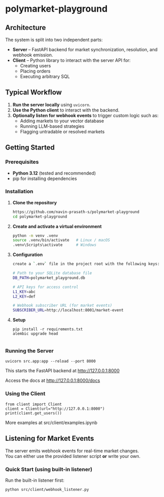 # polymarket-playground



## Architecture

The system is split into two independent parts:

- **Server** – FastAPI backend for market synchronization, resolution, and webhook emission.
- **Client** – Python library to interact with the server API for:
  - Creating users
  - Placing orders
  - Executing arbitrary SQL

## Typical Workflow

1. **Run the server locally** using `uvicorn`.
2. **Use the Python client** to interact with the backend.
3. **Optionally listen for webhook events** to trigger custom logic such as:
   - Adding markets to your vector database
   - Running LLM-based strategies
   - Flagging untradable or resolved markets


## Getting Started

### Prerequisites

- **Python 3.12** (tested and recommended)
- pip for installing dependencies

### Installation

1. **Clone the repository**
   ```bash
   https://github.com/navin-prasath-s/polymarket-playground
   cd polymarket-playground

2. **Create and activate a virtual environment**
    ```bash
    python -m venv .venv
    source .venv/bin/activate   # Linux / macOS
    .venv\Scripts\activate      # Windows

3. **Configuration**
    ```bash
    create a `.env` file in the project root with the following keys:
   
    # Path to your SQLite database file
    DB_PATH=polymarket_playground.db
   
    # API keys for access control
    L1_KEY=abc   
    L2_KEY=def     
   
    # Webhook subscriber URL (for market events)
    SUBSCRIBER_URL=http://localhost:8001/market-event
   
4. **Setup**
    ```
   pip install -r requirements.txt
   alembic upgrade head


### Running the Server
    uvicorn src.app:app --reload --port 8000
This starts the FastAPI backend at http://127.0.0.1:8000

Access the docs at http://127.0.0.1:8000/docs

### Using the Client
    from client import Client
    client = Client(url="http://127.0.0.1:8000")
    print(client.get_users())
More examples at src/client/examples.ipynb

## Listening for Market Events

The server emits webhook events for real-time market changes.  
You can either use the provided listener script **or** write your own.

### Quick Start (using built-in listener)

Run the built-in listener first:

```bash
python src/client/webhook_listener.py


   

